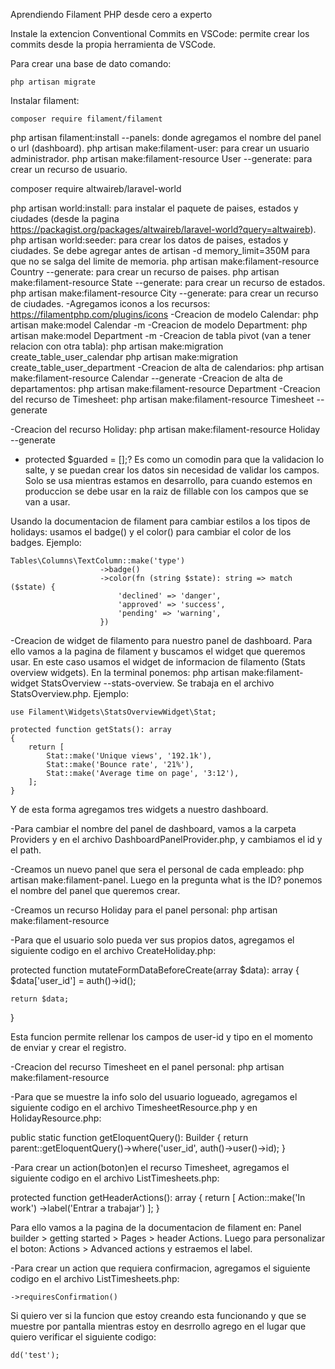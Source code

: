 Aprendiendo Filament PHP desde cero a experto

Instale la extencion Conventional Commits en VSCode: permite crear los commits desde la propia herramienta de VSCode.

Para crear una base de dato comando:

```
php artisan migrate
```
Instalar filament:

```
composer require filament/filament
```
php artisan filament:install --panels: donde agregamos el nombre del panel o url (dashboard).
php artisan make:filament-user: para crear un usuario administrador.
php artisan make:filament-resource User --generate: para crear un recurso de usuario.

composer require altwaireb/laravel-world

php artisan world:install: para instalar el paquete de paises, estados y ciudades (desde la pagina https://packagist.org/packages/altwaireb/laravel-world?query=altwaireb).
php artisan world:seeder: para crear los datos de paises, estados y ciudades. Se debe agregar antes de artisan -d memory_limit=350M para que no se salga del limite de memoria.
php artisan make:filament-resource Country --generate: para crear un recurso de paises.
php artisan make:filament-resource State --generate: para crear un recurso de estados.
php artisan make:filament-resource City --generate: para crear un recurso de ciudades.
-Agregamos iconos a los recursos: https://filamentphp.com/plugins/icons
-Creacion de modelo Calendar: php artisan make:model Calendar -m
-Creacion de modelo Department: php artisan make:model Department -m
-Creacion de tabla pivot (van a tener relacion con otra tabla):
 php artisan make:migration create_table_user_calendar
 php artisan make:migration create_table_user_department
 -Creacion de alta de calendarios: php artisan make:filament-resource Calendar --generate
 -Creacion de alta de departamentos: php artisan make:filament-resource Department
 -Creacion del recurso de Timesheet: php artisan make:filament-resource Timesheet --generate

-Creacion del recurso Holiday: php artisan make:filament-resource Holiday --generate

- protected $guarded = [];? Es como un comodin para que la validacion lo salte, y se puedan crear los datos sin necesidad de validar los campos. Solo se usa mientras estamos en desarrollo, para cuando estemos en produccion se debe usar en la raiz de fillable con los campos que se van a usar.

Usando la documentacion de filament para cambiar estilos a los tipos de holidays: usamos el badge() y el color() para cambiar el color de los badges. Ejemplo:

```
Tables\Columns\TextColumn::make('type')
                    ->badge()
                    ->color(fn (string $state): string => match ($state) {
                        'declined' => 'danger',
                        'approved' => 'success',
                        'pending' => 'warning',
                    })
```
-Creacion de widget de filamento para nuestro panel de dashboard. Para ello vamos a la pagina de filament y buscamos el widget que queremos usar. En este caso usamos el widget de informacion de filamento (Stats overview widgets).
En la terminal ponemos: php artisan make:filament-widget StatsOverview --stats-overview.
Se trabaja en el archivo StatsOverview.php. Ejemplo:

```
use Filament\Widgets\StatsOverviewWidget\Stat;

protected function getStats(): array
{
    return [
        Stat::make('Unique views', '192.1k'),
        Stat::make('Bounce rate', '21%'),
        Stat::make('Average time on page', '3:12'),
    ];
}
```
Y de esta forma agregamos tres widgets a nuestro dashboard.

-Para cambiar el nombre del panel de dashboard, vamos a la carpeta Providers y en el archivo DashboardPanelProvider.php, y cambiamos el id y el path.

-Creamos un nuevo panel que sera el personal de cada empleado:
php artisan make:filament-panel. Luego en la pregunta what is the ID? ponemos el nombre del panel que queremos crear.

-Creamos un recurso Holiday para el panel personal: php artisan make:filament-resource

-Para que el usuario solo pueda ver sus propios datos, agregamos el siguiente codigo en el archivo CreateHoliday.php:

protected function mutateFormDataBeforeCreate(array $data): array
{
    $data['user_id'] = auth()->id();
 
    return $data;
}

Esta funcion permite rellenar los campos de user-id y tipo en el momento de enviar y crear el registro.

-Creacion del recurso Timesheet en el panel personal: php artisan make:filament-resource

-Para que se muestre la info solo del usuario logueado, agregamos el siguiente codigo en el archivo TimesheetResource.php y en HolidayResource.php:

public static function getEloquentQuery(): Builder
{
    return parent::getEloquentQuery()->where('user_id', auth()->user()->id);
}

-Para crear un action(boton)en el recurso Timesheet, agregamos el siguiente codigo en el archivo ListTimesheets.php:

protected function getHeaderActions(): array
{
    return [
        Action::make('In work')
        ->label('Entrar a trabajar')
    ];
}

Para ello vamos a la pagina de la documentacion de filament en: Panel builder > getting started > Pages > header Actions.
Luego para personalizar el boton: Actions > Advanced actions y estraemos el label.

-Para crear un action que requiera confirmacion, agregamos el siguiente codigo en el archivo ListTimesheets.php:

```
->requiresConfirmation()
```

Si quiero ver si la funcion que estoy creando esta funcionando y que se muestre por pantalla mientras estoy en desrrollo agrego en el lugar que quiero verificar el siguiente codigo:

```
dd('test');
```
